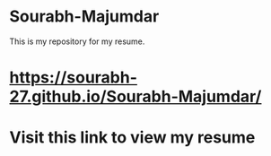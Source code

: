 # Sourabh-Majumdar
This is my repository for my resume.
# https://sourabh-27.github.io/Sourabh-Majumdar/ 
# Visit this link to view my resume
